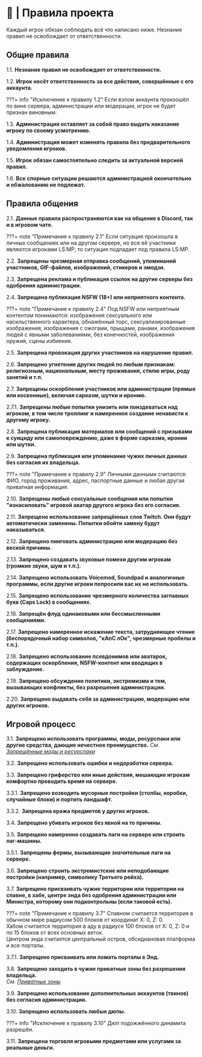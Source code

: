 # 📕 | Правила проекта

Каждый игрок обязан соблюдать всё что написано ниже. Незнание правил не освобождает от ответственности.

## Общие правила
1.1. **Незнание правил не освобождает от ответственности.**  

1.2. **Игрок несёт ответственность за все действия, совершённые с его аккаунта.**  

???+ info "Исключение к правилу 1.2"
    Если взлом аккаунта произошёл по вине сервера, администрации или модерации, игрок не будет признан виновным.

1.3. **Администрация оставляет за собой право выдать наказание игроку по своему усмотрению.**  

1.4. **Администрация может изменять правила без предварительного уведомления игроков.**  

1.5. **Игрок обязан самостоятельно следить за актуальной версией правил.**  

1.6. **Все спорные ситуации решаются администрацией окончательно и обжалованию не подлежат.**  

## Правила общения
2.1. **Данные правила распространяются как на общение в Discord, так и в игровом чате.**  

???+ note "Примечание к правилу 2.1"
    Если ситуация произошла в личных сообщениях или на другом сервере, но все её участники являются игроками LS:MP, то ситуация подпадает под правила LS:MP.

2.2. **Запрещены чрезмерная отправка сообщений, упоминаний участников, GIF-файлов, изображений, стикеров и эмодзи.**  

2.3. **Запрещена реклама и публикация ссылок на другие серверы без одобрения администрации.**  

2.4. **Запрещена публикация NSFW (18+) или неприятного контента.**  

???+ note "Примечание к правилу 2.4"
    Под NSFW или неприятным контентом понимаются: изображения сексуального или насильственного характера, обнажённый торс, сексуализированные изображения, изображения с ожогами, прыщами, ранами, изображения людей с явными заболеваниями, без конечностей, изображения оружия, сцены избиения.

2.5. **Запрещена провокация других участников на нарушение правил.**  

2.6. **Запрещено угнетение других людей по любым признакам: религиозным, национальным, месту проживания, стилю игры, роду занятий и т.п.**  

2.7. **Запрещены оскорбления участников или администрации (прямые или косвенные), включая сарказм, шутки и иронию.**  

2.7.1. **Запрещены любые попытки унизить или поиздеваться над игроком, в том числе троллинг и намеренное создание ненависти к другому игроку.** 

2.8. **Запрещена публикация материалов или сообщений с призывами к суициду или самоповреждению, даже в форме сарказма, иронии или шутки.** 

2.9. **Запрещена публикация или упоминание чужих личных данных без согласия их владельца.**  

???+ note "Примечание к правилу 2.9"
    Личными данными считаются: ФИО, город проживания, адрес, паспортные данные и любая другая приватная информация.

2.10. **Запрещены любые сексуальные сообщения или попытки "изнасиловать" игровой аватар другого игрока без его согласия.**  

2.11. **Запрещено использование запрещённых слов Twitch. Они будут автоматически заменены. Попытки обойти замену будут наказываться.**  

2.12. **Запрещено пинговать администрацию или модерацию без веской причины.**  

2.13. **Запрещено создавать звуковые помехи другим игрокам (громкие звуки, шум и т.п.).**  

2.14. **Запрещено использовать Voicemod, Soundpad и аналогичные программы, если другие игроки попросили вас их не использовать.**   

2.15. **Запрещено использование чрезмерного количества заглавных букв (Caps Lock) в сообщениях.**

2.16. **Запрещён флуд одинаковыми или бессмысленными сообщениями.**

2.17. **Запрещено намеренное искажение текста, затрудняющее чтение (беспорядочный набор символов, "кАпС лОк", чрезмерные пробелы и т.п.).**

2.18. **Запрещено использование псевдонимов или аватарок, содержащих оскорбления, NSFW-контент или вводящих в заблуждение.**

2.19. **Запрещено обсуждение политики, экстремизма и тем, вызывающих конфликты, без разрешения администрации.**

2.20. **Запрещено выдавать себя за администрацию, модерацию или других игроков.**

## Игровой процесс

3.1. **Запрещено использовать программы, моды, ресурспаки или другие средства, дающие нечестное преимущество.** *См. [Запрещённые моды и ресурспаки](prohibited-mods.md)*  

3.2. **Запрещено использовать ошибки и недоработки сервера.**

3.3. **Запрещено гриферство или иные действия, мешающие игрокам комфортно проводить время на сервере.**

3.3.1. **Запрещено возводить мусорные постройки (столбы, коробки, случайные блоки) и портить ландшафт.**

3.3.2. **Запрещена кража предметов у других игроков.**

3.4. **Запрещено убивать игроков без явной на то причины.**

3.5. **Запрещено намеренно создавать лаги на сервере или строить лаг-машины.**

3.5.1. **Запрещены фермы, вызывающие значительные лаги на сервере.**

3.6. **Запрещено строить экстремистские или неподобающие постройки (например, символику Третьего рейха).**

3.7. **Запрещено присваивать чужие территории или территории на спавне, в хабе, центре энда без одобрения администрации или Министра, которому они подконтрольны (если таковой есть).**

???+ note "Примечание к правилу 3.7"
    Спавном считается территория в обычном мире радиусом 500 блоков от координат X: 0, Z: 0.  
    Хабом считается территория в аду в радиусе 100 блоков от X: 0, Z: 0 и по 15 блоков от всех основных веток.  
    Центром энда считается центральный остров, обсидиановая платформа и все порталы.

3.7.1. **Запрещено присваивать или ломать порталы в Энд.**

3.8. **Запрещено заходить в чужие приватные зоны без разрешения владельца.**  
*См. [Приватные зоны](../private-areas.md)*  

3.9. **Запрещено использование дополнительных аккаунтов (твинов) без согласия администрации.**

3.10. **Запрещено использовать любые дюпы.**

???+ info "Исключение к правилу 3.10"
    Дюп подожжённого динамита разрешён.

3.11. **Запрещена торговля игровыми предметами или услугами за реальные деньги.**